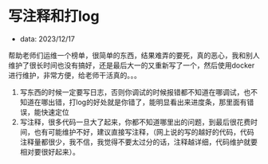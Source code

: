  
# 写注释和打log

- data: 2023/12/17

帮助老师们运维一个榜单，很简单的东西，结果难弄的要死，真的恶心，我和别人维护了很长时间也没有搞好，还是最后大一的又重新写了一个，然后使用docker进行维护，非常方便，给老师干活真的。。。

1. 写东西的时候一定要写日志，否则你调试的时候报错都不知道在哪调试，也不知道在哪出错，打log的好处就是你错了，能明显看出来进度条，那里面有错误，能快速定位
2. 写注释，很多代码一旦大了起来，你都不知道哪里出的问题，到最后很花费时间，也有可能维护不好，建议直接写注释，（网上说的写的越好的代码，代码注释量都很少，我不信，我觉得不要太过分的话，注释越详细，代码维护就要相对要很好起来）。
